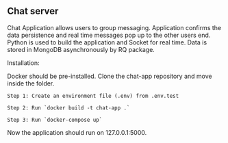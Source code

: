## Chat server

Chat Application allows users to group messaging. Application confirms the data persistence and real time messages pop up to the other users end. Python is used to build the application and Socket for real time. Data is stored in MongoDB asynchronously by RQ package.


Installation:

Docker should be pre-installed. Clone the chat-app repository and move inside the folder. 

~~~~
Step 1: Create an environment file (.env) from .env.test

Step 2: Run `docker build -t chat-app .` 

Step 3: Run `docker-compose up` 
~~~~
Now the application should run on 127.0.0.1:5000. 
